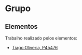 # Grupo

## Elementos

Trabalho realizado pelos elementos:

- [Tiago Oliveria, P45476](https://github.com/Malavita02)
